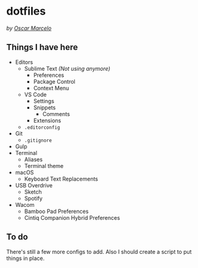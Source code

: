 # dotfiles
*by [Oscar Marcelo](http://oscarmarcelo.com)*

## Things I have here

- Editors
  - Sublime Text _(Not using anymore)_
    - Preferences
    - Package Control
    - Context Menu
  - VS Code
    - Settings
    - Snippets
      - Comments
    - Extensions
  - `.editorconfig`
- Git
  - `.gitignore`
- Gulp
- Terminal
  - Aliases
  - Terminal theme
- macOS
  - Keyboard Text Replacements
- USB Overdrive
  - Sketch
  - Spotify
- Wacom
  - Bamboo Pad Preferences
  - Cintiq Companion Hybrid Preferences

## To do

There's still a few more configs to add. Also I should create a script to put things in place.